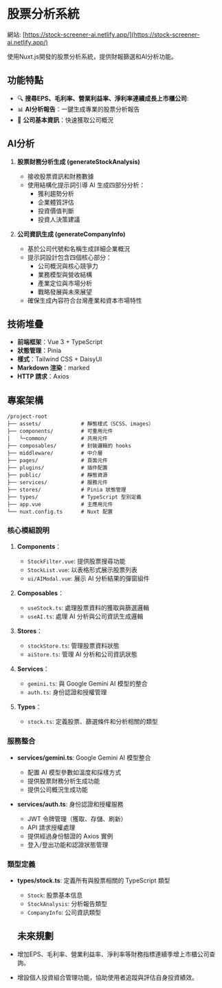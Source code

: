 # 股票分析系統

網站: [https://stock-screener-ai.netlify.app/](https://stock-screener-ai.netlify.app/)

使用Nuxt.js開發的股票分析系統，提供財報篩選和AI分析功能。

## 功能特點

- 🔍 **搜尋EPS、毛利率、營業利益率、淨利率連續成長上市櫃公司**:
- 📊 **AI分析報告**：一鍵生成專業的股票分析報告
- 🏢 **公司基本資訊**：快速獲取公司概況


## AI分析

1. **股票財務分析生成 (generateStockAnalysis)**
   - 接收股票資訊和財務數據
   - 使用結構化提示詞引導 AI 生成四部分分析：
     - 獲利趨勢分析
     - 企業體質評估
     - 投資價值判斷
     - 投資人決策建議

2. **公司資訊生成 (generateCompanyInfo)**
   - 基於公司代號和名稱生成詳細企業概況
   - 提示詞設計包含四個核心部分：
     - 公司概況與核心競爭力
     - 業務模型與營收結構
     - 產業定位與市場分析
     - 戰略發展與未來展望
   - 確保生成內容符合台灣產業和資本市場特性

## 技術堆疊

- **前端框架**：Vue 3 + TypeScript
- **狀態管理**：Pinia
- **樣式**：Tailwind CSS + DaisyUI
- **Markdown 渲染**：marked
- **HTTP 請求**：Axios

## 專案架構

```
/project-root
├── assets/             # 靜態樣式（SCSS、images）
├── components/         # 可重用元件
│   └─common/           # 共用元件
├── composables/        # 封裝邏輯的 hooks
├── middleware/         # 中介層
├── pages/              # 頁面元件
├── plugins/            # 插件配置
├── public/             # 靜態資源
├── services/           # 服務元件
├── stores/             # Pinia 狀態管理
├── types/              # TypeScript 型別定義
├── app.vue             # 主應用元件
└── nuxt.config.ts      # Nuxt 配置
```

### 核心模組說明

1. **Components**：
   - `StockFilter.vue`: 提供股票搜尋功能
   - `StockList.vue`: 以表格形式展示股票列表
   - `ui/AIModal.vue`: 展示 AI 分析結果的彈窗組件

2. **Composables**：
   - `useStock.ts`: 處理股票資料的獲取與篩選邏輯
   - `useAI.ts`: 處理 AI 分析與公司資訊生成邏輯

3. **Stores**：
   - `stockStore.ts`: 管理股票資料狀態
   - `aiStore.ts`: 管理 AI 分析和公司資訊狀態

4. **Services**：
   - `gemini.ts`: 與 Google Gemini AI 模型的整合
   - `auth.ts`: 身份認證和授權管理

5. **Types**：
   - `stock.ts`: 定義股票、篩選條件和分析相關的類型

### 服務整合

- **services/gemini.ts**: Google Gemini AI 模型整合
  - 配置 AI 模型參數如溫度和採樣方式
  - 提供股票財務分析生成功能
  - 提供公司概況生成功能


- **services/auth.ts**: 身份認證和授權服務
  - JWT 令牌管理（獲取、存儲、刷新）
  - API 請求授權處理
  - 提供經過身份驗證的 Axios 實例
  - 登入/登出功能和認證狀態管理

### 類型定義

- **types/stock.ts**: 定義所有與股票相關的 TypeScript 類型
  - `Stock`: 股票基本信息
  - `StockAnalysis`: 分析報告類型
  - `CompanyInfo`: 公司資訊類型

   ## 未來規劃

- 增加EPS、毛利率、營業利益率、淨利率等財務指標連續季增上市櫃公司查詢。
- 增設個人投資組合管理功能，協助使用者追蹤與評估自身投資績效。

